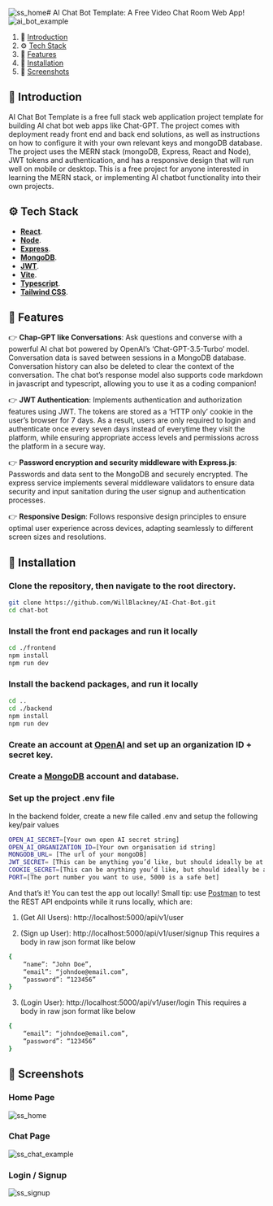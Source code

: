 ![ss_home](https://github.com/WillBlackney/AI-Chat-Bot/assets/44806865/1a58aea6-5738-444d-a70c-4dcf48b4c46d)# AI Chat Bot Template: A Free Video Chat Room Web App!
![ai_bot_example](https://github.com/WillBlackney/AI-Chat-Bot/assets/44806865/f34b3744-3673-4bf3-994d-ca24002ea8dd)

1. 🤖 [Introduction](#introduction)
2. ⚙️ [Tech Stack](#tech-stack)
3. 🔋 [Features](#features)
4. 🚀 [Installation](#installation)
5. 🤸 [Screenshots](#screenshots)

## <a name="introduction">🤖 Introduction</a>

AI Chat Bot Template is a free full stack web application project template for building AI chat bot web apps like Chat-GPT. The project comes with deployment ready front end and back end solutions, as well as instructions on how to configure it with your own relevant keys and mongoDB database. The project uses the MERN stack (mongoDB, Express, React and Node), JWT tokens and authentication, and has a responsive design that will run well on mobile or desktop. This is a free project for anyone interested in learning the MERN stack, or implementing AI chatbot functionality into their own projects.

## <a name="tech-stack">⚙️ Tech Stack</a>

- <a href="https://react.dev/" target="_blank"><b>React</b></a>. 
- <a href="https://nodejs.org/en" target="_blank"><b>Node</b></a>. 
- <a href="https://expressjs.com/" target="_blank"><b>Express</b></a>. 
- <a href="https://www.mongodb.com/" target="_blank"><b>MongoDB</b></a>. 
- <a href="https://jwt.io/" target="_blank"><b>JWT</b></a>.
- <a href="https://vitejs.dev/" target="_blank"><b>Vite</b></a>. 
- <a href="https://www.typescriptlang.org/" target="_blank"><b>Typescript</b></a>. 
- <a href="https://tailwindcss.com/" target="_blank"><b>Tailwind CSS</b></a>. 

## <a name="features">🔋 Features</a>

👉 **Chap-GPT like Conversations**: Ask questions and converse with a powerful AI chat bot powered by OpenAI’s ‘Chat-GPT-3.5-Turbo’ model. Conversation data is saved between sessions in a MongoDB database. Conversation history can also be deleted to clear the context of the conversation. The chat bot’s response model also supports code markdown in javascript and typescript, allowing you to use it as a coding companion!

👉 **JWT Authentication**: Implements authentication and authorization features using JWT. The tokens are stored as a ‘HTTP only’ cookie in the user’s browser for 7 days. As a result, users are only required to login and authenticate once every seven days instead of everytime they visit the platform, while ensuring appropriate access levels and permissions across the platform in a secure way.


👉 **Password encryption and security middleware with Express.js**: Passwords and data sent to the MongoDB and securely encrypted. The express service implements several middleware validators to ensure data security and input sanitation during the user signup and authentication processes.

👉 **Responsive Design**: Follows responsive design principles to ensure optimal user experience across devices, adapting seamlessly to different screen sizes and resolutions.


## <a name="installation">🚀 Installation</a>

### Clone the repository, then navigate to the root directory.
```bash
git clone https://github.com/WillBlackney/AI-Chat-Bot.git
cd chat-bot
```

### Install the front end packages and run it locally
```bash
cd ./frontend
npm install
npm run dev
```


### Install the backend packages, and run it locally
```bash
cd ..
cd ./backend
npm install
npm run dev
```

### Create an account at [OpenAI](https://platform.openai.com/docs/overview) and set up an organization ID + secret key.

### Create a [MongoDB](https://www.mongodb.com/) account and database.


### Set up the project  .env file

In the backend folder, create a new file called .env and setup the following key/pair values
```bash
OPEN_AI_SECRET=[Your own open AI secret string]
OPEN_AI_ORGANIZATION_ID=[Your own organisation id string]
MONGODB_URL= [The url of your mongoDB]
JWT_SECRET= [This can be anything you’d like, but should ideally be at least 10 random characters long]
COOKIE_SECRET=[This can be anything you’d like, but should ideally be at least 10 random characters long]
PORT=[The port number you want to use, 5000 is a safe bet]
```
And that’s it! You can test the app out locally! Small tip: use [Postman](https://www.postman.com/) to test the REST API endpoints while it runs locally, which are:

1. (Get All Users): http://localhost:5000/api/v1/user

2. (Sign up User): http://localhost:5000/api/v1/user/signup
This requires a body in raw json format like below
```bash
{
	“name”: “John Doe”,
	“email”: “johndoe@email.com”,
	“password”: “123456”
}
```
3. (Login User): http://localhost:5000/api/v1/user/login
This requires a body in raw json format like below
```bash
{
	“email”: “johndoe@email.com”,
	“password”: “123456”
}
```


## <a name="screenshots">🤸 Screenshots</a>

### Home Page
![ss_home](https://github.com/WillBlackney/AI-Chat-Bot/assets/44806865/c48ede2f-e951-4f5b-8d0b-8c2dca8778de)

### Chat Page
![ss_chat_example](https://github.com/WillBlackney/AI-Chat-Bot/assets/44806865/b7090ae0-45b3-4157-9aca-364cd1b6ca29)

### Login / Signup
![ss_signup](https://github.com/WillBlackney/AI-Chat-Bot/assets/44806865/3fe070c7-20c6-409f-9ba0-c0ca19f78342)

